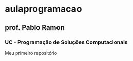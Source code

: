 # aulaprogramacao
## prof. Pablo Ramon
### UC - Programação de Soluções Computacionais
Meu primeiro repositório
